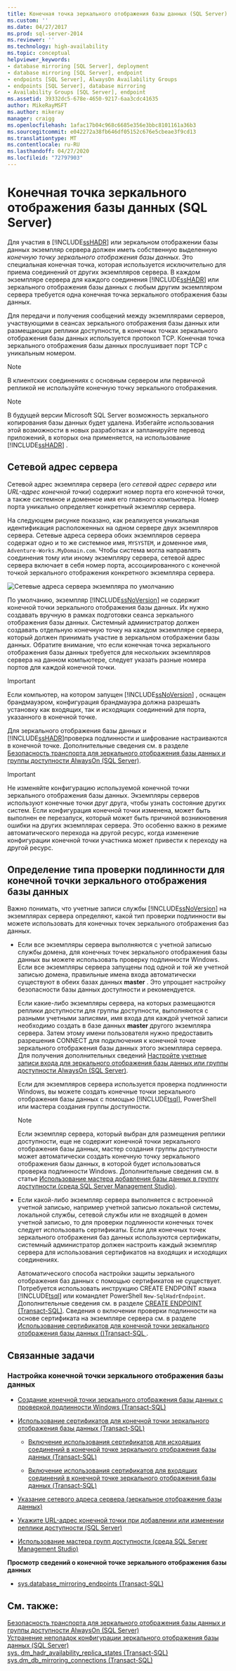 ```yaml
---
title: Конечная точка зеркального отображения базы данных (SQL Server) | Документы Майкрософт
ms.custom: ''
ms.date: 04/27/2017
ms.prod: sql-server-2014
ms.reviewer: ''
ms.technology: high-availability
ms.topic: conceptual
helpviewer_keywords:
- database mirroring [SQL Server], deployment
- database mirroring [SQL Server], endpoint
- endpoints [SQL Server], AlwaysOn Availability Groups
- endpoints [SQL Server], database mirroring
- Availability Groups [SQL Server], endpoint
ms.assetid: 39332dc5-678e-4650-9217-6aa3cdc41635
author: MikeRayMSFT
ms.author: mikeray
manager: craigg
ms.openlocfilehash: 1afac17b04c968c6685e356e3bbc8101161a36b3
ms.sourcegitcommit: e042272a38fb646df05152c676e5cbeae3f9cd13
ms.translationtype: MT
ms.contentlocale: ru-RU
ms.lasthandoff: 04/27/2020
ms.locfileid: "72797903"
---
```

# <a name="the-database-mirroring-endpoint-sql-server"></a>Конечная точка зеркального отображения базы данных (SQL Server)
  Для участия в [!INCLUDE[ssHADR](../../includes/sshadr-md.md)] или зеркальном отображении базы данных экземпляр сервера должен иметь собственную выделенную *конечную точку зеркального отображения базы данных*. Это специальная конечная точка, которая используется исключительно для приема соединений от других экземпляров сервера. В каждом экземпляре сервера для каждого соединения [!INCLUDE[ssHADR](../../includes/sshadr-md.md)] или зеркального отображения базы данных с любым другим экземпляром сервера требуется одна конечная точка зеркального отображения базы данных.  
  
 Для передачи и получения сообщений между экземплярами серверов, участвующими в сеансах зеркального отображения базы данных или размещающих реплики доступности, в конечных точках зеркального отображения базы данных используется протокол TCP. Конечная точка зеркального отображения базы данных прослушивает порт TCP с уникальным номером.  
  
> [!NOTE]  
>  В клиентских соединениях с основным сервером или первичной репликой не используйте конечную точку зеркального отображения.  
  
> [!NOTE]  
>  В будущей версии Microsoft SQL Server возможность зеркального копирования базы данных будет удалена. Избегайте использования этой возможности в новых разработках и запланируйте перевод приложений, в которых она применяется, на использование [!INCLUDE[ssHADR](../../includes/sshadr-md.md)] .  
  
  
##  <a name="server-network-address"></a><a name="ServerNetworkAddress"></a> Сетевой адрес сервера  
 Сетевой адрес экземпляра сервера (его *сетевой адрес сервера* или *URL-адрес конечной точки*) содержит номер порта его конечной точки, а также системное и доменное имя его главного компьютера. Номер порта уникально определяет конкретный экземпляр сервера.  
  
 На следующем рисунке показано, как реализуется уникальная идентификация расположенных на одном сервере двух экземпляров сервера. Сетевые адреса сервера обоих экземпляров сервера содержат одно и то же системное имя, `MYSYSTEM`, и доменное имя, `Adventure-Works.MyDomain.com`. Чтобы система могла направлять соединения тому или иному экземпляру сервера, сетевой адрес сервера включает в себя номер порта, ассоциированного с конечной точкой зеркального отображения конкретного экземпляра сервера.  
  
 ![Сетевые адреса сервера экземпляра по умолчанию](../media/dbm-2-instances-ports-1-system.gif "Сетевые адреса сервера экземпляра по умолчанию")  
  
 По умолчанию, экземпляр [!INCLUDE[ssNoVersion](../../includes/ssnoversion-md.md)] не содержит конечной точки зеркального отображения базы данных. Их нужно создавать вручную в рамках подготовки сеанса зеркального отображения базы данных. Системный администратор должен создавать отдельную конечную точку на каждом экземпляре сервера, который должен принимать участие в зеркальном отображении базы данных. Обратите внимание, что если конечная точка зеркального отображения базы данных требуется для нескольких экземпляров сервера на данном компьютере, следует указать разные номера портов для каждой конечной точки.  
  
> [!IMPORTANT]  
>  Если компьютер, на котором запущен [!INCLUDE[ssNoVersion](../../includes/ssnoversion-md.md)] , оснащен брандмауэром, конфигурация брандмауэра должна разрешать установку как входящих, так и исходящих соединений для порта, указанного в конечной точке.  
  
 Для зеркального отображения базы данных и [!INCLUDE[ssHADR](../../includes/sshadr-md.md)]проверка подлинности и шифрование настраиваются в конечной точке. Дополнительные сведения см. в разделе [Безопасность транспорта для зеркального отображения базы данных и группы доступности AlwaysOn &#40;SQL Server&#41;](transport-security-database-mirroring-always-on-availability.md).  
  
> [!IMPORTANT]  
>  Не изменяйте конфигурацию используемой конечной точки зеркального отображения базы данных. Экземпляры серверов используют конечные точки друг друга, чтобы узнать состояние других систем. Если конфигурация конечной точки изменена, может быть выполнен ее перезапуск, который может быть причиной возникновения ошибки на других экземплярах сервера. Это особенно важно в режиме автоматического перехода на другой ресурс, когда изменение конфигурации конечной точки участника может привести к переходу на другой ресурс.  
  
  
##  <a name="determining-the-authentication-type-for-a-database-mirroring-endpoint"></a><a name="EndpointAuthenticationTypes"></a> Определение типа проверки подлинности для конечной точки зеркального отображения базы данных  
 Важно понимать, что учетные записи службы [!INCLUDE[ssNoVersion](../../includes/ssnoversion-md.md)] на экземплярах сервера определяют, какой тип проверки подлинности вы можете использовать для конечных точек зеркального отображения баз данных.  
  
-   Если все экземпляры сервера выполняются с учетной записью службы домена, для конечных точек зеркального отображения базы данных вы можете использовать проверку подлинности Windows. Если все экземпляры сервера запущены под одной и той же учетной записью домена, правильные имена входа автоматически существуют в обеих базах данных **master** . Это упрощает настройку безопасности базы данных доступности и рекомендуется.  
  
     Если какие-либо экземпляры сервера, на которых размещаются реплики доступности для группы доступности, выполняются с разными учетными записями, имя входа для каждой учетной записи необходимо создать в базе данных **master** другого экземпляра сервера. Затем этому имени пользователя нужно предоставить разрешения CONNECT для подключения к конечной точке зеркального отображения базы данных этого экземпляра сервера. Для получения дополнительных сведений [Настройте учетные записи входа для зеркального отображения базы данных или группы доступности AlwaysOn &#40;SQL Server&#41;](set-up-login-accounts-database-mirroring-always-on-availability.md).  
  
     Если для экземпляров сервера используется проверка подлинности Windows, вы можете создать конечные точки зеркального отображения базы данных с помощью [!INCLUDE[tsql](../../includes/tsql-md.md)], PowerShell или мастера создания группы доступности.  
  
    > [!NOTE]  
    >  Если экземпляр сервера, который выбран для размещения реплики доступности, еще не содержит конечной точки зеркального отображения базы данных, мастер создания группы доступности может автоматически создать конечную точку зеркального отображения базы данных, в которой будет использоваться проверка подлинности Windows. Дополнительные сведения см. в статье [Использование мастера добавления базы данных в группу доступности (среда SQL Server Management Studio)](../availability-groups/windows/use-the-availability-group-wizard-sql-server-management-studio.md).  
  
-   Если какой-либо экземпляр сервера выполняется с встроенной учетной записью, например учетной записью локальной системы, локальной службы, сетевой службы или не входящей в домен учетной записью, то для проверки подлинности конечных точек следует использовать сертификаты. Если для конечных точек зеркального отображения баз данных используются сертификаты, системный администратор должен настроить каждый экземпляр сервера для использования сертификатов на входящих и исходящих соединениях.  
  
     Автоматического способа настройки защиты зеркального отображения баз данных с помощью сертификатов не существует. Потребуется использовать инструкцию CREATE ENDPOINT языка [!INCLUDE[tsql](../../includes/tsql-md.md)] или командлет PowerShell `New-SqlHadrEndpoint`. Дополнительные сведения см. в разделе [CREATE ENDPOINT (Transact-SQL)](/sql/t-sql/statements/create-endpoint-transact-sql). Сведения о включении проверки подлинности на основе сертификата на экземпляре сервера см. в разделе [Использование сертификатов для конечной точки зеркального отображения базы данных &#40;&#41;Transact-SQL ](use-certificates-for-a-database-mirroring-endpoint-transact-sql.md).  
  
  
##  <a name="related-tasks"></a><a name="RelatedTasks"></a> Связанные задачи  

### <a name="to-configure-a-database-mirroring-endpoint"></a>Настройка конечной точки зеркального отображения базы данных
  
-   [Создание конечной точки зеркального отображения базы данных с проверкой подлинности Windows (Transact-SQL)](create-a-database-mirroring-endpoint-for-windows-authentication-transact-sql.md)  
  
-   [Использование сертификатов для конечной точки зеркального отображения базы данных (Transact-SQL)](use-certificates-for-a-database-mirroring-endpoint-transact-sql.md)  
  
    -   [Включение использования сертификатов для исходящих соединений в конечной точке зеркального отображения базы данных (Transact-SQL)](database-mirroring-use-certificates-for-outbound-connections.md)  
  
    -   [Включение использования сертификатов для входящих соединений в конечной точке зеркального отображения базы данных (Transact-SQL)](database-mirroring-use-certificates-for-inbound-connections.md)  
  
-   [Указание сетевого адреса сервера (зеркальное отображение базы данных)](specify-a-server-network-address-database-mirroring.md)  
  
-   [Укажите URL-адрес конечной точки при добавлении или изменении реплики доступности (SQL Server)](../availability-groups/windows/specify-endpoint-url-adding-or-modifying-availability-replica.md)  
  
-   [Использование мастера групп доступности (среда SQL Server Management Studio)](../../ssms/sql-server-management-studio-ssms.md)  
  
 **Просмотр сведений о конечной точке зеркального отображения базы данных**  
  
-   [sys.database_mirroring_endpoints (Transact-SQL)](/sql/relational-databases/system-catalog-views/sys-database-mirroring-endpoints-transact-sql)  
  
  
## <a name="see-also"></a>См. также:  
 [Безопасность транспорта для зеркального отображения базы данных и группы доступности AlwaysOn &#40;SQL Server&#41;](transport-security-database-mirroring-always-on-availability.md)   
 [Устранение неполадок конфигурации зеркального отображения базы данных &#40;SQL Server&#41;](troubleshoot-database-mirroring-configuration-sql-server.md)   
 [sys. dm_hadr_availability_replica_states &#40;Transact-SQL&#41;](/sql/relational-databases/system-dynamic-management-views/sys-dm-hadr-availability-replica-states-transact-sql)   
 [sys.dm_db_mirroring_connections (Transact-SQL)](/sql/relational-databases/system-dynamic-management-views/database-mirroring-sys-dm-db-mirroring-connections)  

